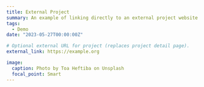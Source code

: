 ```yaml
---
title: External Project
summary: An example of linking directly to an external project website using `external_link`.
tags:
  - Demo
date: "2023-05-27T00:00:00Z"

# Optional external URL for project (replaces project detail page).
external_link: https://example.org

image:
  caption: Photo by Toa Heftiba on Unsplash
  focal_point: Smart
---
```

